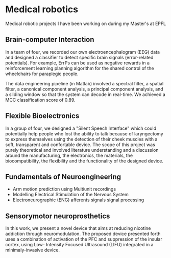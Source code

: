 # Medical robotics

Medical robotic projects I have been working on during my Master's at EPFL

## Brain-computer Interaction
In a team of four, we recorded our own electroencephalogram (EEG) data and designed a classifier to detect specific brain signals (error-related potentials). For example, ErrPs can be used as negative rewards in a reinforcement learning planning algorithm for the shared control of the wheelchairs for paraplegic people.

The data engineering pipeline (in Matlab) involved a spectral filter, a spatial filter, a canonical component analysis, a principal component analysis, and a sliding window so that the system can decode in real-time. We achieved a MCC classification score of 0.89.

## Flexible Bioelectronics
In a group of four, we designed a "Silent Speech Interface" which could potentially help people who lost the ability to talk because of laryngectomy to express themselves using the detection of their cheek muscles with a soft, transparent and confortable device. The scope of this project was purely theoretical and involved literature understanding and a discussion around the manufacturing, the electronics, the materials, the biocompatibility, the flexibility and the functionality of the designed device.

## Fundamentals of Neuroengineering

- Arm motion prediction using Multiunit recordings
- Modelling Electrical Stimulation of the Nervous System
- Electroneurographic (ENG) afferents signals signal processing

## Sensorymotor neuroprosthetics

In this work, we present a novel device that aims at reducing nicotine addiction through neuromodulation. The proposed device presented forth uses a combination of activation of the PFC and suppression of the insular cortex, using Low- Intensity Focused Ultrasound (LIFU) integrated in a minimaly-invasive device.
